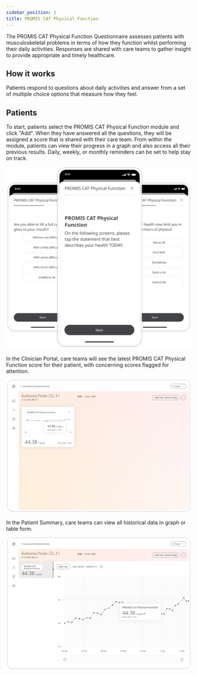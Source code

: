 ```yaml
---
sidebar_position: 1
title: PROMIS CAT Physical Function
---
```


The PROMIS CAT Physical Function Questionnaire assesses patients with musculoskeletal problems in terms of how they function whilst performing their daily activities. Responses are shared with care teams to gather insight to provide appropriate and timely healthcare.

## How it works

Patients respond to questions about daily activities and answer from a set of multiple choice options that measure how they feel.

## Patients

To start, patients select the PROMIS CAT Physical Function module and click "Add". When they have answered all the questions, they will be assigned a score that is shared with their care team. From within the module, patients can view their progress in a graph and also access all their previous results. Daily, weekly, or monthly reminders can be set to help stay on track.

![PROMIS CAT Physical Function in the Huma App](./assets/promis-cat-physical-function.png)

In the Clinician Portal, care teams will see the latest PROMIS CAT Physical Function score for their patient, with concerning scores flagged for attention.
 
![Clinician view of PROMIS CAT Physical Function](./assets/cp-patient-summary-promis-cat-physical-function.png)

In the Patient Summary, care teams can view all historical data in graph or table form.

![Clinician view of PROMIS CAT Physical Function](./assets/cp-module-details-promis-cat-physical-function.png)
